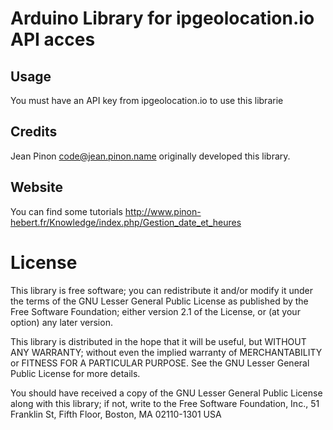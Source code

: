 # Arduino Library for ipgeolocation.io API acces

## Usage

You must have an API key from ipgeolocation.io to use this librarie

## Credits

Jean Pinon <code@jean.pinon.name> originally developed this library.


## Website


You can find some tutorials
http://www.pinon-hebert.fr/Knowledge/index.php/Gestion_date_et_heures


# License

This library is free software; you can redistribute it and/or
modify it under the terms of the GNU Lesser General Public
License as published by the Free Software Foundation; either
version 2.1 of the License, or (at your option) any later version.

This library is distributed in the hope that it will be useful,
but WITHOUT ANY WARRANTY; without even the implied warranty of
MERCHANTABILITY or FITNESS FOR A PARTICULAR PURPOSE.  See the GNU
Lesser General Public License for more details.

You should have received a copy of the GNU Lesser General Public
License along with this library; if not, write to the Free Software
Foundation, Inc., 51 Franklin St, Fifth Floor, Boston, MA  02110-1301  USA
